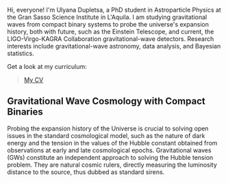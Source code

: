 Hi, everyone! I'm Ulyana Dupletsa, a PhD student in Astroparticle Physics at the Gran Sasso Science Institute in L'Aquila. I am studying gravitational waves from compact binary systems to probe the universe's expansion history, both with future, such as the Einstein Telescope, and current, the LIGO-Virgo-KAGRA Collaboration gravitational-wave detectors. Research interests include gravitational-wave astronomy, data analysis, and Bayesian statistics.

Get a look at my curriculum:
> [My CV](cv.pdf)

## Gravitational Wave Cosmology with Compact Binaries
Probing the expansion history of the Universe is crucial to solving open issues in the standard cosmological model, such as the nature of dark energy and the tension in the values of the Hubble constant obtained from observations at early and late cosmological epochs.  Gravitational waves (GWs) constitute an independent approach to solving the Hubble tension problem.  They are natural cosmic rulers,  directly measuring the luminosity distance to the source, thus dubbed as standard sirens.  
